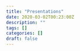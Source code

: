 ```yaml
---
title: "Presentations"
date: 2020-03-02T00:23:00Z
description: ""
tags: []
categories: []
draft: false
---
```


